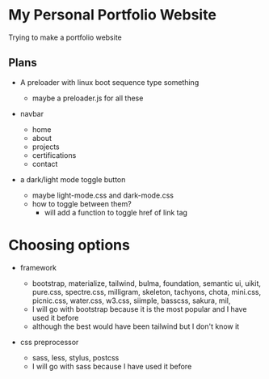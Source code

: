 # My Personal Portfolio Website

Trying to make a portfolio website

## Plans

- A preloader with linux boot sequence type something
    - maybe a preloader.js for all these

- navbar
    - home
    - about
    - projects
    - certifications
    - contact

- a dark/light mode toggle button
    - maybe light-mode.css and dark-mode.css
    - how to toggle between them? 
        - will add a function to toggle href of link tag

# Choosing options

- framework
    - bootstrap, materialize, tailwind, bulma, foundation, semantic ui, uikit, pure.css, spectre.css, milligram, skeleton, tachyons, chota, mini.css, picnic.css, water.css, w3.css, siimple, basscss, sakura, mil, 
    - I will go with bootstrap because it is the most popular and I have used it before
    - although the best would have been tailwind but I don't know it

- css preprocessor
    - sass, less, stylus, postcss
    - I will go with sass because I have used it before

